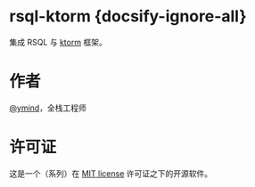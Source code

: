 # rsql-ktorm {docsify-ignore-all}

集成 RSQL 与 [ktorm][100] 框架。

# 作者

[@ymind][6]，全栈工程师

# 许可证

这是一个（系列）在 [MIT license][9] 许可证之下的开源软件。

[6]: https://github.com/ymind
[9]: https://opensource.org/licenses/MIT
[100]: https://github.com/kotlin-orm/ktorm
